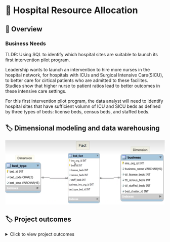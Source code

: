 # :hospital: Hospital Resource Allocation 
## :dart: Overview 
### Business Needs 

TLDR: Using SQL to identify which hospital sites are suitable to launch its first intervention pilot program. 

Leadership wants to launch an intervention to hire more nurses in the hospital network, for hospitals with ICUs and Surgical Intensive Care(SICU), to better care for cirtical patients who are admitted to these facilites. Studies show that higher nurse to patient ratios lead to better outcomes in these intensive care settings. 

For this first intervention pilot program, the data analyst will need to identify hospital sites that have sufficient volumn of ICU and SICU beds as defined by three types of beds: license beds, census beds, and staffed beds. 

## :label: Dimensional modeling and data warehousing 

<img width="573" alt="ERD" src= https://raw.githubusercontent.com/hellokatechan/hospital_beds_SQL/main/MARKDOWN/hospital_EDR.png>

## :label: Project outcomes
<details>
<summary>
Click to view project outcomes
  
</summary>
  1. Identifies what type of variable would be a fact and what type of variable would be a dimension in the context of dimension tables and fact tables.
  
  2. Sketches a Star Schema using MySQL. Schema includes data tables of interest and the appropriate joins between the tables that can be used to answer the business questions.
</details>

